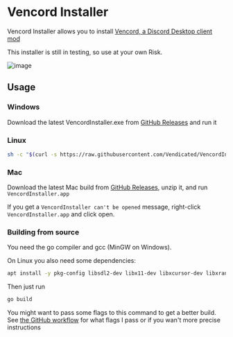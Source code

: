 # Vencord Installer

Vencord Installer allows you to install [Vencord, a Discord Desktop client mod](https://github.com/Vendicated/Vencord)

This installer is still in testing, so use at your own Risk.

![image](https://user-images.githubusercontent.com/45497981/197824700-5c77bcf3-f8e8-4b5f-95e8-76a17cd40d85.png)

## Usage

### Windows

Download the latest VencordInstaller.exe from [GitHub Releases](https://github.com/Vendicated/VencordInstaller/releases/latest) and run it

### Linux

```sh
sh -c "$(curl -s https://raw.githubusercontent.com/Vendicated/VencordInstaller/main/install.sh)"
```

### Mac

Download the latest Mac build from [GitHub Releases](https://github.com/Vendicated/VencordInstaller/releases/latest), unzip it, and run `VencordInstaller.app` 

If you get a `VencordInstaller can't be opened` message, right-click `VencordInstaller.app` and click open.

### Building from source

You need the go compiler and gcc (MinGW on Windows).

On Linux you also need some dependencies:

```sh
apt install -y pkg-config libsdl2-dev libx11-dev libxcursor-dev libxrandr-dev libxinerama-dev libxi-dev libglx-dev libgl1-mesa-dev libxxf86vm-dev
```

Then just run

```sh
go build
```

You might want to pass some flags to this command to get a better build.
See [the GitHub workflow](https://github.com/Vendicated/VencordInstaller/blob/main/.github/workflows/release.yml) for what flags I pass or if you wan't more precise instructions

